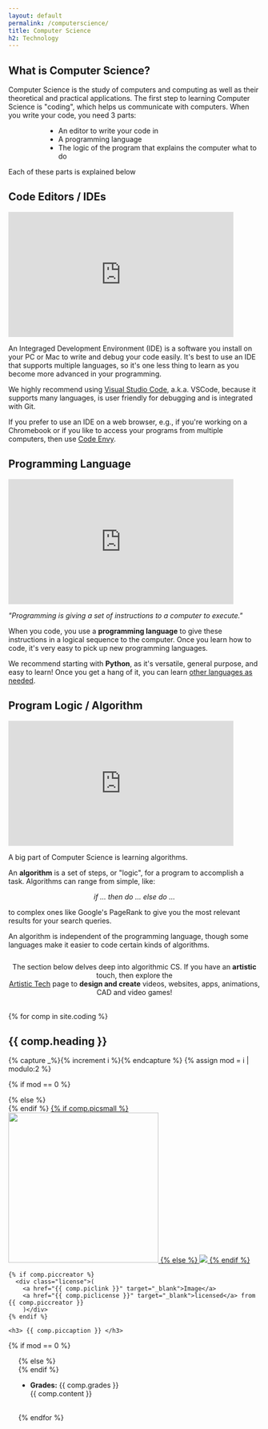 ```yaml
---
layout: default
permalink: /computerscience/
title: Computer Science
h2: Technology
---
```


<section50short>
<h2>What is Computer Science?</h2> 
<p>Computer Science is the study of computers and computing as well as their theoretical and practical applications. The first step to learning Computer Science is "coding", which helps us communicate with computers. When you write your code, you need 3 parts:</p>
  <ul class="disc16l1" style="padding-left:100px">
  <li>An editor to write your code in</li>
  <li>A programming language</li>
  <li>The logic of the program that explains the computer what to do</li>
  </ul>
  <p>Each of these parts is explained below</p>

</section50short>

<section50>
<h2>Code Editors / IDEs</h2>
<div class="section50right">
    <iframe src="https://www.youtube.com/embed/Whps_IeaetM" scrolling="no" allowfullscreen="" width="450" height="250" frameborder="0"><br/></iframe>
</div>

<div class="section50left">
    <p>An Integraged Development Environment (IDE) is a software you install on your PC or Mac to write and debug your code easily. It's best to use an IDE that supports multiple languages, so it's one less thing to learn as you become more advanced in your programming.</p>
    <p>We highly recommend using <a href="https://code.visualstudio.com/" target="_blank">Visual Studio Code</a>, a.k.a. VSCode, because it supports many languages, is user friendly for debugging and is integrated with Git. </p>
    <p>If you prefer to use an IDE on a web browser, e.g., if you're working on a Chromebook or if you like to access your programs from multiple computers, then use <a href="https://codenvy.com/" target="_blank">Code Envy</a>.</p>
</div>
</section50>

<section50>
<h2>Programming Language</h2>
<div class="section50left">
    <iframe src="https://www.youtube.com/embed/EGQh5SZctaE" scrolling="no" allowfullscreen="" width="450" height="250" frameborder="0"><br/></iframe>
</div>

<div class="section50right">
    <p><i>"Programming is giving a set of instructions to a computer to execute."</i> </p> 
    <p>When you code, you use a <b>programming language</b> to give these instructions in a logical sequence to the computer. Once you learn how to code, it's very easy to pick up new programming languages. </p>
    <p> We recommend starting with <b>Python</b>, as it's versatile, general purpose, and easy to learn! Once you get a hang of it, you can learn <a href="https://news.codecademy.com/programming-languages/#most-popular-programming-languages" target="_blank">other languages as needed</a>.</p>
</div>
</section50>

<section50>
<h2>Program Logic / Algorithm</h2> 
<div class="section50right">
    <iframe src="https://www.youtube.com/embed/CvSOaYi89B4" scrolling="no" allowfullscreen="" width="450" height="250" frameborder="0"><br/></iframe>
</div>

<div class="section50left">
    <p>A big part of Computer Science is learning algorithms.</p>
    <p>An <b>algorithm</b> is a set of steps, or "logic", for a program to accomplish a task.  Algorithms can range from simple, like: </p>
    <p style="font-style:italic;text-align:center;">if ... then do ... else do ...</p>
    <p> to complex ones like Google's PageRank to give you the most relevant results for your search queries.</p>
    <p>An algorithm is independent of the programming language, though some languages make it easier to code certain kinds of algorithms.</p>
</div>
</section50>

<section50short>
  <div class="note">
    <p style="text-align:center; padding-top:13px">The section below delves deep into algorithmic CS. If you have an <b>artistic</b> touch, then explore the <br><a href="/techart/" target="_blank">Artistic Tech</a> page to <b>design and create</b> videos, websites, apps, animations, CAD and video games!</p>
  </div>
</section50short>


<br>
{% for comp in site.coding %}  
<section50> 
  <h2 id="{{ comp.hash }}"> {{ comp.heading }} </h2>

  <!-- Use capture to prevent outputting i -->
  {% capture _%}{% increment i %}{% endcapture %}
  {% assign mod = i | modulo:2 %}

  <!-- For even loop runs, put pic to left. Switch for odd -->
  {% if mod == 0 %}
  <div class="section50right">
  {% else %}
  <div class="section50left">
  {% endif %}

  <a href="{{ comp.link }}" target="_blank">
    {% if comp.picsmall %}
      <img style="width:300px" src="{{ comp.pic }}">
    {% else %}
      <img src="{{ comp.pic }}">
    {% endif %}
  </a>

    {% if comp.piccreator %}
      <div class="license">(
        <a href="{{ comp.piclink }}" target="_blank">Image</a>
        <a href="{{ comp.piclicense }}" target="_blank">licensed</a> from {{ comp.piccreator }}
        )</div>
    {% endif %}

    <h3> {{ comp.piccaption }} </h3>
  </div>

  {% if mod == 0 %}
  <div class="section50left" style="padding-left:20px">
  {% else %}
  <div class="section50right">
  {% endif %}
    <ul class="compl1">
    <li class="li2"><b>Grades:</b> {{ comp.grades }} </li>
    {{ comp.content }} 
    </ul>
    </div>

</section50>
<br>
{% endfor %}
